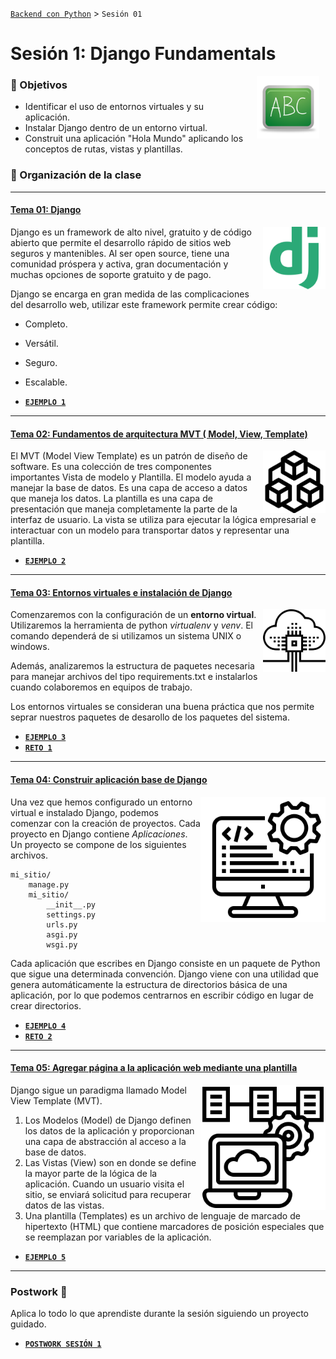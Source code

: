 [`Backend con Python`](../Readme.md) > `Sesión 01`
# Sesión 1: Django Fundamentals

<img src="img/pizarron.png" align="right" height="100" width="100" hspace="10">


### :dart: Objetivos
- Identificar el uso de entornos virtuales y su aplicación.
- Instalar Django dentro de un entorno virtual.
- Construit una aplicación "Hola Mundo" aplicando los conceptos de rutas, vistas y plantillas.

### 📂 Organización de la clase
***


#### <ins>Tema 01: Django</ins>
<img src="img/imagen1.png" align="right" height="100" width="100">

Django es un framework de alto nivel, gratuito y de código abierto que permite el desarrollo rápido de sitios web seguros y mantenibles. Al ser open source, tiene una comunidad próspera y activa, gran documentación y muchas opciones de soporte gratuito y de pago.

Django se encarga en gran medida de las complicaciones del desarrollo web, utilizar este framework permite crear código:
-   Completo.
-   Versátil.
-   Seguro.
-   Escalable.

- [**`EJEMPLO 1`**](Ejemplo-01/Readme.md)

***


#### <ins>Tema 02: Fundamentos de arquitectura MVT ( Model, View, Template)</ins>
<img src="img/imagen2.jpg" align="right" height="100" width="100">

El MVT (Model View Template) es un patrón de diseño de software. Es una colección de tres componentes importantes Vista de modelo y Plantilla. El modelo ayuda a manejar la base de datos. Es una capa de acceso a datos que maneja los datos. La plantilla es una capa de presentación que maneja completamente la parte de la interfaz de usuario. La vista se utiliza para ejecutar la lógica empresarial e interactuar con un modelo para transportar datos y representar una plantilla.

- [**`EJEMPLO 2`**](Ejemplo-02/Readme.md)

***


#### <ins>Tema 03: Entornos virtuales e instalación de Django</ins>
<img src="img/imagen3.png" align="right" height="100" width="100">

Comenzaremos con la configuración de un __entorno virtual__. Utilizaremos la herramienta de python *virtualenv* y *venv*. El comando dependerá de si utilizamos un sistema UNIX o windows.

Además, analizaremos la estructura de paquetes necesaria para manejar archivos del tipo requirements.txt e instalarlos cuando colaboremos en equipos de trabajo.

Los entornos virtuales se consideran una buena práctica que nos permite seprar nuestros paquetes de desarollo de los paquetes del sistema.

- [**`EJEMPLO 3`**](Ejemplo-02/Readme.md)
- [**`RETO 1`**](Reto-01/Readme.md)

***

#### <ins>Tema 04: Construir aplicación base de Django</ins>
<img src="img/imagen4.png" align="right" height="200" width="200">

Una vez que hemos configurado un entorno virtual e instalado Django, podemos comenzar con la creación de proyectos. Cada proyecto en Django contiene *Aplicaciones*. Un proyecto se compone de los siguientes archivos.

```console
mi_sitio/
    manage.py
    mi_sitio/
        __init__.py
        settings.py
        urls.py
        asgi.py
        wsgi.py
```

Cada aplicación que escribes en Django consiste en un paquete de Python que sigue una determinada convención. Django viene con una utilidad que genera automáticamente la estructura de directorios básica de una aplicación, por lo que podemos centrarnos en escribir código en lugar de crear directorios.

- [**`EJEMPLO 4`**](Ejemplo-03/Readme.md)
- [**`RETO 2`**](Reto-02/Readme.md)

***

#### <ins>Tema 05: Agregar página a la aplicación web mediante una plantilla</ins>
<img src="img/imagen5.png" align="right" height="200" width="200">

 Django sigue un paradigma llamado Model View Template (MVT).

1. Los Modelos (Model) de Django definen los datos de la aplicación y proporcionan una capa de abstracción al acceso a la base de datos.
1. Las Vistas (View) son en donde se define la mayor parte de la lógica de la aplicación. Cuando un usuario visita el sitio, se enviará solicitud para recuperar datos de las vistas.
1. Una plantilla (Templates) es un archivo de lenguaje de marcado de hipertexto (HTML) que contiene marcadores de posición especiales que se reemplazan por variables de la aplicación.


- [**`EJEMPLO 5`**](Ejemplo-04/Readme.md)

***

### Postwork :memo:
Aplica lo todo lo que aprendiste durante la sesión siguiendo un proyecto guidado.

- [**`POSTWORK SESIÓN 1`**](Postwork/Readme.md)

<br/>

